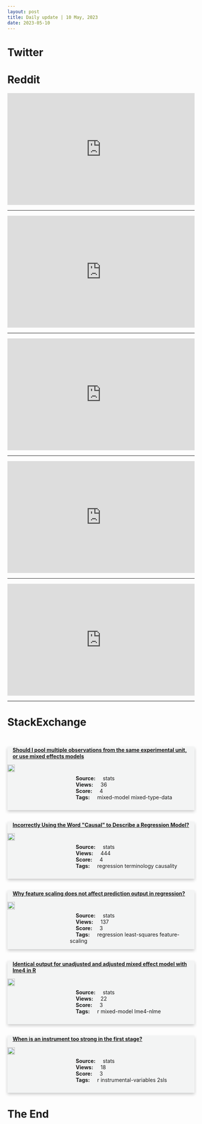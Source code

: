 ```yaml
---
layout: post
title: Daily update | 10 May, 2023
date: 2023-05-10
---
```


<script async src="https://platform.twitter.com/widgets.js" charset="utf-8"></script>


<script src='https://storage.ko-fi.com/cdn/scripts/overlay-widget.js'></script>
<script>
  kofiWidgetOverlay.draw('themldojo', {
    'type': 'floating-chat',
    'floating-chat.donateButton.text': 'Support me',
    'floating-chat.donateButton.background-color': '#f45d22',
    'floating-chat.donateButton.text-color': '#fff'
  });
</script>

# Twitter 

<blockquote class="twitter-tweet"><a href="https://twitter.com/TheInsiderPaper/status/1655764357534617600"></a></blockquote>

<blockquote class="twitter-tweet"><a href="https://twitter.com/unusual_whales/status/1655927193569230850"></a></blockquote>

<blockquote class="twitter-tweet"><a href="https://twitter.com/karimbitar/status/1655822494878539780"></a></blockquote>

<blockquote class="twitter-tweet"><a href="https://twitter.com/sundarpichai/status/1656047001287680000"></a></blockquote>

<blockquote class="twitter-tweet"><a href="https://twitter.com/knrd_z/status/1655764389302243329"></a></blockquote>

<blockquote class="twitter-tweet"><a href="https://twitter.com/OpenAI/status/1655982364273831936"></a></blockquote>

<blockquote class="twitter-tweet"><a href="https://twitter.com/MetaAI/status/1655989274620358656"></a></blockquote>

<blockquote class="twitter-tweet"><a href="https://twitter.com/karpathy/status/1656002284860612608"></a></blockquote>

<blockquote class="twitter-tweet"><a href="https://twitter.com/ylecun/status/1656073592759623691"></a></blockquote>

<blockquote class="twitter-tweet"><a href="https://twitter.com/ylecun/status/1655934899168378883"></a></blockquote>

# Reddit 

<iframe id="reddit-embed" src="https://www.redditmedia.com/r/datascience/comments/13cpckb/psa_you_dont_need_fancy_stuff_to_do_good_work?ref_source=embed&amp;ref=share&amp;embed=true" sandbox="allow-scripts allow-same-origin allow-popups" style="border: none;" height="300" width="100%" scrolling="yes"></iframe>
<hr style="width:100%;text-align:left;margin-left:0">
<iframe id="reddit-embed" src="https://www.redditmedia.com/r/MachineLearning/comments/13ct6f5/project_bringing_hardware_accelerated_language?ref_source=embed&amp;ref=share&amp;embed=true" sandbox="allow-scripts allow-same-origin allow-popups" style="border: none;" height="300" width="100%" scrolling="yes"></iframe>
<hr style="width:100%;text-align:left;margin-left:0">
<iframe id="reddit-embed" src="https://www.redditmedia.com/r/MachineLearning/comments/13d1g2r/r_meta_imagebind_a_multimodal_llm_across_six?ref_source=embed&amp;ref=share&amp;embed=true" sandbox="allow-scripts allow-same-origin allow-popups" style="border: none;" height="300" width="100%" scrolling="yes"></iframe>
<hr style="width:100%;text-align:left;margin-left:0">
<iframe id="reddit-embed" src="https://www.redditmedia.com/r/dataengineering/comments/13cprs6/how_instagram_handles_data?ref_source=embed&amp;ref=share&amp;embed=true" sandbox="allow-scripts allow-same-origin allow-popups" style="border: none;" height="300" width="100%" scrolling="yes"></iframe>
<hr style="width:100%;text-align:left;margin-left:0">
<iframe id="reddit-embed" src="https://www.redditmedia.com/r/dataengineering/comments/13cb3xl/future_of_de?ref_source=embed&amp;ref=share&amp;embed=true" sandbox="allow-scripts allow-same-origin allow-popups" style="border: none;" height="300" width="100%" scrolling="yes"></iframe>
<hr style="width:100%;text-align:left;margin-left:0">

<style>
.card {
box-shadow: 0 4px 8px 0 rgba(0,0,0,0.2);
transition: 0.3s;
width: 100%;
background-color: #F3F4F4;
}
p{
    margin-left:  3em;
    padding-top: 1em;
}
.part2{
    display: grid;
    grid-template-columns: 1fr 3fr;
}
h4{
    margin: 1em;
}

.card:hover {
box-shadow: 0 8px 16px 0 rgba(0,0,0,0.2);
}
b {
padding: 2px 16px;
}
</style>
  
# StackExchange 


  <br>
  <div class="card">
  <h4><a href='https://stats.stackexchange.com/questions/615331/should-i-pool-multiple-observations-from-the-same-experimental-unit-or-use-mixe'>Should I pool multiple observations from the same experimental unit, or use mixed effects models</a></h4> 
  <div class="part2">
      <img src="https://cdn.sstatic.net/Sites/stats/Img/apple-touch-icon@2.png?v=344f57aa10cc" alt="Img missing!" style="width:40%">
      <p><b>Source:</b> stats<br><b>Views:</b> 36<br><b>Score:</b> 4<br><b>Tags:</b> <span class="badge badge-dark">mixed-model</span> <span class="badge badge-dark">mixed-type-data</span></p> 
  </div>
  </div>
      
  <br>
  <div class="card">
  <h4><a href='https://stats.stackexchange.com/questions/615287/incorrectly-using-the-word-causal-to-describe-a-regression-model'>Incorrectly Using the Word &quot;Causal&quot; to Describe a Regression Model?</a></h4> 
  <div class="part2">
      <img src="https://cdn.sstatic.net/Sites/stats/Img/apple-touch-icon@2.png?v=344f57aa10cc" alt="Img missing!" style="width:40%">
      <p><b>Source:</b> stats<br><b>Views:</b> 444<br><b>Score:</b> 4<br><b>Tags:</b> <span class="badge badge-dark">regression</span> <span class="badge badge-dark">terminology</span> <span class="badge badge-dark">causality</span></p> 
  </div>
  </div>
      
  <br>
  <div class="card">
  <h4><a href='https://stats.stackexchange.com/questions/615308/why-feature-scaling-does-not-affect-prediction-output-in-regression'>Why feature scaling does not affect prediction output in regression?</a></h4> 
  <div class="part2">
      <img src="https://cdn.sstatic.net/Sites/stats/Img/apple-touch-icon@2.png?v=344f57aa10cc" alt="Img missing!" style="width:40%">
      <p><b>Source:</b> stats<br><b>Views:</b> 137<br><b>Score:</b> 3<br><b>Tags:</b> <span class="badge badge-dark">regression</span> <span class="badge badge-dark">least-squares</span> <span class="badge badge-dark">feature-scaling</span></p> 
  </div>
  </div>
      
  <br>
  <div class="card">
  <h4><a href='https://stats.stackexchange.com/questions/615323/identical-output-for-unadjusted-and-adjusted-mixed-effect-model-with-lme4-in-r'>Identical output for unadjusted and adjusted mixed effect model with lme4 in R</a></h4> 
  <div class="part2">
      <img src="https://cdn.sstatic.net/Sites/stats/Img/apple-touch-icon@2.png?v=344f57aa10cc" alt="Img missing!" style="width:40%">
      <p><b>Source:</b> stats<br><b>Views:</b> 22<br><b>Score:</b> 3<br><b>Tags:</b> <span class="badge badge-dark">r</span> <span class="badge badge-dark">mixed-model</span> <span class="badge badge-dark">lme4-nlme</span></p> 
  </div>
  </div>
      
  <br>
  <div class="card">
  <h4><a href='https://stats.stackexchange.com/questions/615334/when-is-an-instrument-too-strong-in-the-first-stage'>When is an instrument too strong in the first stage?</a></h4> 
  <div class="part2">
      <img src="https://cdn.sstatic.net/Sites/stats/Img/apple-touch-icon@2.png?v=344f57aa10cc" alt="Img missing!" style="width:40%">
      <p><b>Source:</b> stats<br><b>Views:</b> 18<br><b>Score:</b> 3<br><b>Tags:</b> <span class="badge badge-dark">r</span> <span class="badge badge-dark">instrumental-variables</span> <span class="badge badge-dark">2sls</span></p> 
  </div>
  </div>
      
# The End